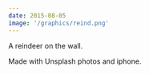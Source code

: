 ```yaml
---
date: 2015-08-05
image: '/graphics/reind.png'
---
```


A reindeer on the wall.

Made with Unsplash photos and iphone.